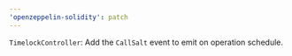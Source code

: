 ```yaml
---
'openzeppelin-solidity': patch
---
```


`TimelockController`: Add the `CallSalt` event to emit on operation schedule.

